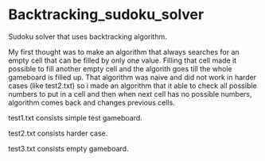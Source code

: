 # Backtracking_sudoku_solver
Sudoku solver that uses backtracking algorithm.

My first thought was to make an algorithm that always searches for an empty cell that can be filled by only one value. Filling that cell made it possible to fill another empty cell and the algorith goes till the whole gameboard is filled up. That algorithm was naive and did not work in harder cases (like test2.txt) so i made an algorithm that it able to check all possible numbers to put in a cell and then when next cell has no possible numbers, algorithm comes back and changes previous cells.

test1.txt consists simple test gameboard.

test2.txt consists harder case.

test3.txt consists empty gameboard.
